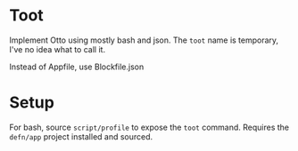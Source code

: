 Toot
====

Implement Otto using mostly bash and json.  The `toot` name is
temporary, I've no idea what to call it.

Instead of Appfile, use Blockfile.json

Setup
=====

For bash, source `script/profile` to expose the `toot` command.  Requires the
`defn/app` project installed and sourced.

